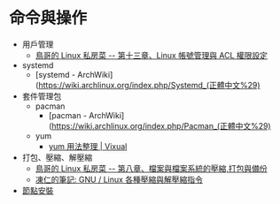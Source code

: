 命令與操作
=======


* 用戶管理
  * [鳥哥的 Linux 私房菜 -- 第十三章、Linux 帳號管理與 ACL 權限設定](http://linux.vbird.org/linux_basic/0410accountmanager.php)
* systemd
  * [systemd - ArchWiki](https://wiki.archlinux.org/index.php/Systemd_(正體中文%29)
* 套件管理包
  * pacman
    * [pacman - ArchWiki](https://wiki.archlinux.org/index.php/Pacman_(正體中文%29)
  * yum
    * [yum 用法整理 | Vixual](http://www.vixual.net/blog/archives/101)
* 打包、壓縮、解壓縮
  * [鳥哥的 Linux 私房菜 -- 第八章、檔案與檔案系統的壓縮,打包與備份](http://linux.vbird.org/linux_basic/0240tarcompress.php)
  * [凍仁的筆記: GNU / Linux 各種壓縮與解壓縮指令](http://note.drx.tw/2008/04/command.html)
* [節點安裝](/content/command_and_operation/nodejs_install.md)

